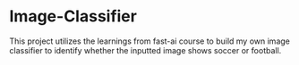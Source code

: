 # Image-Classifier
This project utilizes the learnings from fast-ai course to build my own image classifier to identify whether the inputted image shows soccer or football. 

